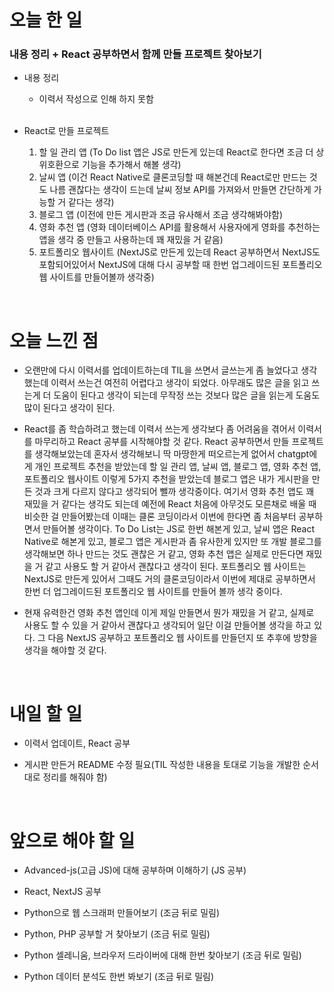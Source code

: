 # 오늘 한 일

### 내용 정리 + React 공부하면서 함께 만들 프로젝트 찾아보기

- 내용 정리

  - 이력서 작성으로 인해 하지 못함

  <br />

- React로 만들 프로젝트

  1. 할 일 관리 앱 (To Do list 앱은 JS로 만든게 있는데 React로 한다면 조금 더 상위호환으로 기능을 추가해서 해볼 생각)
  2. 날씨 앱 (이건 React Native로 클론코딩할 때 해본건데 React로만 만드는 것도 나름 괜찮다는 생각이 드는데 날씨 정보 API를 가져와서 만들면 간단하게 가능할 거 같다는 생각)
  3. 블로그 앱 (이전에 만든 게시판과 조금 유사해서 조금 생각해봐야함) 
  4. 영화 추천 앱 (영화 데이터베이스 API를 활용해서 사용자에게 영화를 추천하는 앱을 생각 중 만들고 사용하는데 꽤 재밌을 거 같음)
  5. 포트폴리오 웹사이트 (NextJS로 만든게 있는데 React 공부하면서 NextJS도 포함되어있어서 NextJS에 대해 다시 공부할 때 한번 업그레이드된 포트폴리오 웹 사이트를 만들어볼까 생각중)


<br />

# 오늘 느낀 점

- 오랜만에 다시 이력서를 업데이트하는데 TIL을 쓰면서 글쓰는게 좀 늘었다고 생각했는데 이력서 쓰는건 여전히 어렵다고 생각이 되었다. 아무래도 많은 글을 읽고 쓰는게 더 도움이 된다고 생각이 되는데 무작정 쓰는 것보다 많은 글을 읽는게 도움도 많이 된다고 생각이 된다.

- React를 좀 학습하려고 했는데 이력서 쓰는게 생각보다 좀 어려움을 겪어서 이력서를 마무리하고 React 공부를 시작해야할 것 같다. React 공부하면서 만들 프로젝트를 생각해보았는데 혼자서 생각해보니 딱 마땅한게 떠오르는게 없어서 chatgpt에게 개인 프로젝트 추천을 받았는데 할 일 관리 앱, 날씨 앱, 블로그 앱, 영화 추천 앱, 포트폴리오 웹사이트 이렇게 5가지 추천을 받았는데 블로그 앱은 내가 게시판을 만든 것과 크게 다르지 않다고 생각되어 뺄까 생각중이다. 여기서 영화 추천 앱도 꽤 재밌을 거 같다는 생각도 되는데 예전에 React 처음에 아무것도 모른채로 배울 때 비슷한 걸 만들어봤는데 이때는 클론 코딩이라서 이번에 한다면 좀 처음부터 공부하면서 만들어볼 생각이다. To Do List는 JS로 한번 해본게 있고, 날씨 앱은 React Native로 해본게 있고, 블로그 앱은 게시판과 좀 유사한게 있지만 또 개발 블로그를 생각해보면 하나 만드는 것도 괜찮은 거 같고, 영화 추천 앱은 실제로 만든다면 재밌을 거 같고 사용도 할 거 같아서 괜찮다고 생각이 된다. 포트폴리오 웹 사이트는 NextJS로 만든게 있어서 그때도 거의 클론코딩이라서 이번에 제대로 공부하면서 한번 더 업그레이드된 포트폴리오 웹 사이트를 만들어 볼까 생각 중이다.

- 현재 유력한건 영화 추천 앱인데 이게 제일 만들면서 뭔가 재밌을 거 같고, 실제로 사용도 할 수 있을 거 같아서 괜찮다고 생각되어 일단 이걸 만들어볼 생각을 하고 있다. 그 다음 NextJS 공부하고 포트폴리오 웹 사이트를 만들던지 또 추후에 방향을 생각을 해야할 것 같다.

<br />

# 내일 할 일

- 이력서 업데이트, React 공부

- 게시판 만든거 README 수정 필요(TIL 작성한 내용을 토대로 기능을 개발한 순서대로 정리를 해줘야 함)

<br />

# 앞으로 해야 할 일

- Advanced-js(고급 JS)에 대해 공부하며 이해하기 (JS 공부)

- React, NextJS 공부

- Python으로 웹 스크래퍼 만들어보기 (조금 뒤로 밀림)

- Python, PHP 공부할 거 찾아보기 (조금 뒤로 밀림)

- Python 셀레니움, 브라우저 드라이버에 대해 한번 찾아보기 (조금 뒤로 밀림)

- Python 데이터 분석도 한번 봐보기 (조금 뒤로 밀림)